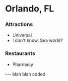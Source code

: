 # Orlando, FL

### Attractions

- Universal
- I don't know, Sea world?

### Restaurants

- Pharmacy

--- blah blah added